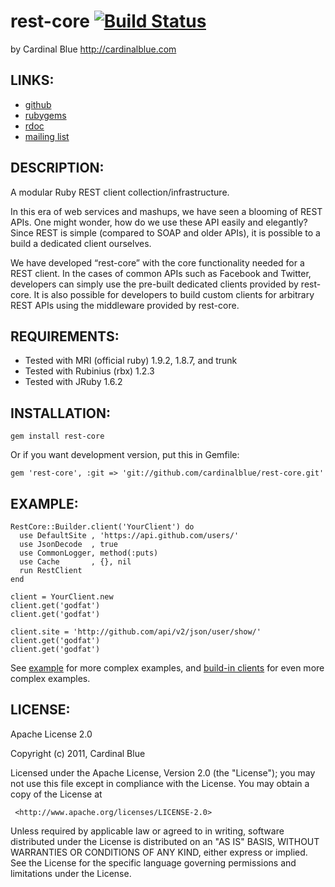 # rest-core [![Build Status](http://travis-ci.org/godfat/rest-core.png)](http://travis-ci.org/godfat/rest-core)
by Cardinal Blue <http://cardinalblue.com>

## LINKS:

* [github](http://github.com/cardinalblue/rest-core)
* [rubygems](http://rubygems.org/gems/rest-core)
* [rdoc](http://rdoc.info/projects/cardinalblue/rest-core)
* [mailing list](http://groups.google.com/group/rest-core/topics)

## DESCRIPTION:

A modular Ruby REST client collection/infrastructure.

In this era of web services and mashups, we have seen a blooming of REST APIs.
One might wonder, how do we use these API easily and elegantly? Since REST is
simple (compared to SOAP and older APIs), it is possible to a build a
dedicated client ourselves.

We have developed “rest-core” with the core functionality needed for a REST
client. In the cases of common APIs such as Facebook and Twitter, developers
can simply use the pre-built dedicated clients provided by rest-core. It is
also possible for developers to build custom clients for arbitrary REST APIs
using the middleware provided by rest-core.

## REQUIREMENTS:

* Tested with MRI (official ruby) 1.9.2, 1.8.7, and trunk
* Tested with Rubinius (rbx) 1.2.3
* Tested with JRuby 1.6.2

## INSTALLATION:

    gem install rest-core

Or if you want development version, put this in Gemfile:

    gem 'rest-core', :git => 'git://github.com/cardinalblue/rest-core.git'

## EXAMPLE:

    RestCore::Builder.client('YourClient') do
      use DefaultSite , 'https://api.github.com/users/'
      use JsonDecode  , true
      use CommonLogger, method(:puts)
      use Cache       , {}, nil
      run RestClient
    end

    client = YourClient.new
    client.get('godfat')
    client.get('godfat')

    client.site = 'http://github.com/api/v2/json/user/show/'
    client.get('godfat')
    client.get('godfat')

See [example][] for more complex examples, and [build-in clients][] for even
more complex examples.

[example]: https://github.com/cardinalblue/rest-core/tree/master/example
[build-in clients]: https://github.com/cardinalblue/rest-core/tree/master/lib/rest-core/client

## LICENSE:

  Apache License 2.0

  Copyright (c) 2011, Cardinal Blue

  Licensed under the Apache License, Version 2.0 (the "License");
  you may not use this file except in compliance with the License.
  You may obtain a copy of the License at

     <http://www.apache.org/licenses/LICENSE-2.0>

  Unless required by applicable law or agreed to in writing, software
  distributed under the License is distributed on an "AS IS" BASIS,
  WITHOUT WARRANTIES OR CONDITIONS OF ANY KIND, either express or implied.
  See the License for the specific language governing permissions and
  limitations under the License.
